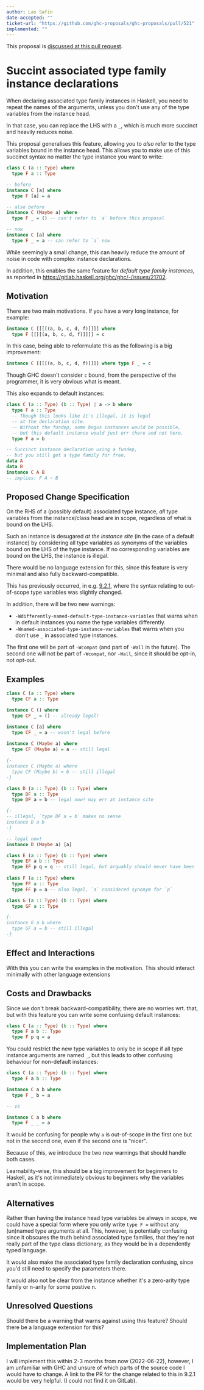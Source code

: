 ```yaml
---
author: Las Safin
date-accepted: ""
ticket-url: "https://github.com/ghc-proposals/ghc-proposals/pull/521"
implemented: ""
---
```


This proposal is [discussed at this pull request](https://github.com/ghc-proposals/ghc-proposals/pull/521>).

# Succint associated type family instance declarations

When declaring associated type family instances in Haskell,
you need to repeat the names of the arguments, unless
you don't use any of the type variables from the instance head.

In that case, you can replace the LHS with a `_`, which is
much more succinct and heavily reduces noise.

This proposal generalises this feature, allowing you to *also* refer
to the type variables bound in the instance head.
This allows you to make use of this succinct syntax no matter
the type instance you want to write:

```haskell
class C (a :: Type) where
  type F a :: Type

-- before
instance C [a] where
  type F [a] = a

-- also before
instance C (Maybe a) where
  type F _ = () -- can't refer to `a` before this proposal

-- now
instance C [a] where
  type F _ = a -- can refer to `a` now
```
While seemingly a small change, this can heavily reduce the amount of noise in code
with complex instance declarations.

In addition, this enables the same feature for *default type family instances*,
as reported in https://gitlab.haskell.org/ghc/ghc/-/issues/21702.

## Motivation

There are two main motivations.
If you have a very long instance, for example:
```haskell
instance C [[[[(a, b, c, d, f)]]]] where
  type F [[[[(a, b, c, d, f)]]]] = c
```
In this case, being able to reformulate this as the following is a big improvement:
```haskell
instance C [[[[(a, b, c, d, f)]]]] where type F _ = c
```
Though GHC doesn't consider `c` bound, from the perspective of the programmer,
it is very obvious what is meant.

This also expands to default instances:
```haskell
class C (a :: Type) (b :: Type) | a -> b where
  type F a :: Type
  -- Though this looks like it's illegal, it is legal
  -- at the declaration site.
  -- Without the fundep, some bogus instances would be possible,
  -- but this default instance would just err there and not here.
  type F a = b

-- Succinct instance declaration using a fundep,
-- but you still get a type family for free.
data A
data B
instance C A B
-- implies: F A ~ B
```

## Proposed Change Specification

On the RHS of a (possibly default) associated type instance,
*all* type variables from the instance/class head are in scope,
regardless of what is bound on the LHS.

Such an instance is desugared *at the instance site* (in the case of
a default instance) by considering all type variables as synonyms
of the variables bound on the LHS of the type instance.
If no corresponding variables are bound on the LHS, the instance is illegal.

There would be no language extension for this, since this feature
is very minimal and also fully backward-compatible.

This has previously occurred, in e.g. [9.2.1](https://downloads.haskell.org/ghc/9.2.3/docs/html/users_guide/9.2.1-notes.html),
where the syntax relating to out-of-scope type variables was slightly changed.

In addition, there will be two new warnings:
- `-Wdifferently-named-default-type-instance-variables` that warns when in default instances you name the type variables differently.
- `-Wnamed-associated-type-instance-variables` that warns when you don't use `_` in associated type instances.

The first one will be part of `-Wcompat` (and part of `-Wall` in the future).
The second one will not be part of `-Wcompat`, nor `-Wall`, since it should be opt-in, not opt-out.

## Examples

```haskell
class C (a :: Type) where
  type CF a :: Type

instance C () where
  type CF _ = () -- already legal!

instance C [a] where
  type CF _ = a -- wasn't legal before
  
instance C (Maybe a) where
  type CF (Maybe a) = a -- still legal

{-
instance C (Maybe a) where
  type CF (Maybe b) = b -- still illegal
-}

class D (a :: Type) (b :: Type) where
  type DF a :: Type
  type DF a = b -- legal now! may err at instance site

{-
-- illegal, `type DF a = b` makes no sense
instance D a b
-}

-- legal now!
instance D (Maybe a) [a]

class E (a :: Type) (b :: Type) where
  type EF a b :: Type
  type EF p q = q -- still legal, but arguably should never have been
  
class F (a :: Type) where
  type FF a :: Type
  type FF p = a -- also legal, `a` considered synonym for `p`

class G (a :: Type) (b :: Type) where
  type GF a :: Type

{-
instance G a b where
  type GF a = b -- still illegal
-}
```

## Effect and Interactions

With this you can write the examples in the motivation.
This should interact minimally with other language extensions

## Costs and Drawbacks

Since we don't break backward-compatibility, there are no worries wrt.
that, but with this feature you can write some confusing default instances:
```haskell
class C (a :: Type) (b :: Type) where
  type F a b :: Type
  type F p q = a
```
You could restrict the new type variables to only be in scope if all
type instance arguments are named `_`, but this leads to other confusing
behaviour for non-default instances:
```haskell
class C (a :: Type) (b :: Type) where
  type F a b :: Type

instance C a b where
  type F _ b = a

-- vs

instance C a b where
  type F _ _ = a
```
It would be confusing for people why `a` is out-of-scope in the first
one but not in the second one, even if the second one is "nicer".

Because of this, we introduce the two new warnings that should handle both cases.

Learnability-wise, this should be a big improvement for beginners to Haskell, as it's not
immediately obvious to beginners why the variables aren't in scope.


## Alternatives

Rather than having the instance head type variables be always in scope,
we could have a special form where you only write `type F =` without
any (un)named type arguments at all.
This, however, is potentially confusing since it obscures the truth behind
associated type families, that they're not really part of the type class dictionary,
as they would be in a dependently typed language.

It would also make the associated type family declaration confusing,
since you'd still need to specify the parameters there.

It would also not be clear from the instance whether it's a zero-arity type family or
n-arity for some postive n.

## Unresolved Questions

Should there be a warning that warns against using this feature?
Should there be a language extension for this?

## Implementation Plan

I will implement this within 2-3 months from now (2022-06-22), however, I am unfamiliar with GHC
and unsure of which parts of the source code I would have to change.
A link to the PR for the change related to this in 9.2.1 would be very helpful.
(I could not find it on GitLab).
